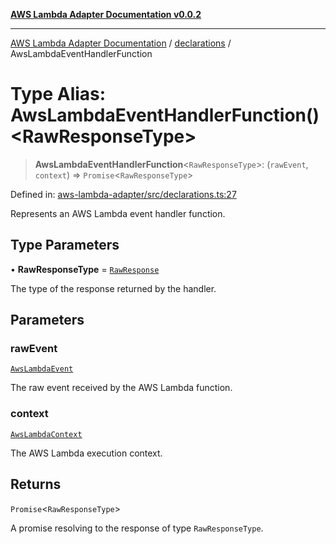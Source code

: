 [**AWS Lambda Adapter Documentation v0.0.2**](../../README.md)

***

[AWS Lambda Adapter Documentation](../../modules.md) / [declarations](../README.md) / AwsLambdaEventHandlerFunction

# Type Alias: AwsLambdaEventHandlerFunction()\<RawResponseType\>

> **AwsLambdaEventHandlerFunction**\<`RawResponseType`\>: (`rawEvent`, `context`) => `Promise`\<`RawResponseType`\>

Defined in: [aws-lambda-adapter/src/declarations.ts:27](https://github.com/stonemjs/aws-lambda-adapter/blob/6762f5f926b4cb9643992a757595270c92f0d9ac/src/declarations.ts#L27)

Represents an AWS Lambda event handler function.

## Type Parameters

• **RawResponseType** = [`RawResponse`](RawResponse.md)

The type of the response returned by the handler.

## Parameters

### rawEvent

[`AwsLambdaEvent`](AwsLambdaEvent.md)

The raw event received by the AWS Lambda function.

### context

[`AwsLambdaContext`](AwsLambdaContext.md)

The AWS Lambda execution context.

## Returns

`Promise`\<`RawResponseType`\>

A promise resolving to the response of type `RawResponseType`.
